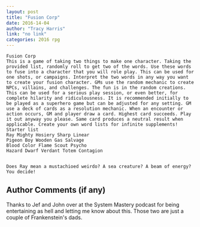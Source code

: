 ```yaml
---
layout: post
title: "Fusion Corp"
date: 2016-14-04
author: "Tracy Harris"
link: "no link"
categories: 2016 rpg
---
```

```
Fusion Corp
This is a game of taking two things to make one character. Taking the provided list, randomly roll to get two of the words. Use these words to fuse into a character that you will role play. This can be used for one shots, or campaigns. Interpret the two words in any way you want to create your fusion character. GMs use the random mechanic to create NPCs, villains, and challenges. The fun is in the random creations. This can be used for a serious play session, or even better, for complete hilarity and ridiculousness. It is recommended initially to be played as a superhero game but can be adjusted for any setting. GM use a deck of cards as a resolution mechanic. When an encounter or action occurs, GM and player draw a card. Highest card succeeds. Play it out anyway you please. Same card produces a neutral result when applicable. Create your own word lists for infinite supplements! 
Starter list
Ray Mighty Hosiery Sharp Linear
Pigeon Boy Wooden Gas Salvage
Blood Color Flame Scout Psycho
Hazard Dwarf Verdant Totem Contagion


Does Ray mean a mustachioed weirdo? A sea creature? A beam of energy? You decide!

```
## Author Comments (if any)

Thanks to Jef and John over at the System Mastery podcast for being entertaining as hell and letting me know about this. Those two are just a couple of Frankenstein's dads.  
